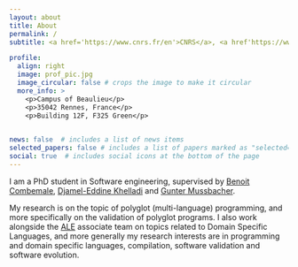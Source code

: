 ```yaml
---
layout: about
title: About
permalink: /
subtitle: <a href='https://www.cnrs.fr/en'>CNRS</a>, <a href'https://www.univ-rennes.fr/en'>Univ Rennes</a>, <a href'https://www.irisa.fr/en'>IRISA</a>, <a href='https://www.inria.fr/en/inria-centre-rennes-university'>INRIA</a>, <a href='https://www.diverse-team.fr/'>DiverSE team</a> Ph.D. student.

profile:
  align: right
  image: prof_pic.jpg
  image_circular: false # crops the image to make it circular
  more_info: >
    <p>Campus of Beaulieu</p>
    <p>35042 Rennes, France</p>
    <p>Building 12F, F325 Green</p>
    

news: false  # includes a list of news items
selected_papers: false # includes a list of papers marked as "selected={true}"
social: true  # includes social icons at the bottom of the page
---
```


I am a PhD student in Software engineering, supervised by [Benoit Combemale](https://people.irisa.fr/Benoit.Combemale/), [Djamel-Eddine Khelladi](http://people.irisa.fr/Djamel-Eddine.Khelladi/) and [Gunter Mussbacher](http://www.ece.mcgill.ca/~gmussb1/). 

My research is on the topic of polyglot (multi-language) programming, and more specifically on the validation of polyglot programs.
I also work alongside the [ALE](http://gemoc.org/ale/team.html) associate team on topics related to Domain Specific Languages, and more generally my research interests are in programming and domain specific languages, compilation, software validation and software evolution.
